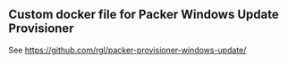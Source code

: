 ## Custom docker file for Packer Windows Update Provisioner
See https://github.com/rgl/packer-provisioner-windows-update/
